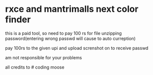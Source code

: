 # rxce and mantrimalls next color finder

this is a paid tool, so need to pay 100 rs for file unzipping password(entering wrong passwd will cause to auto curreption)


pay 100rs to the given upi and upload screnshot on to receive passwd

am not responsible for your problems

all credits to # coding moose
